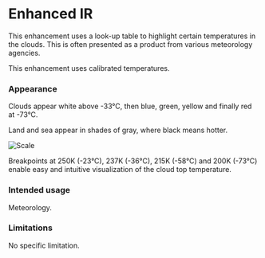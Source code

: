 # Enhanced IR

This enhancement uses a look-up table to highlight certain temperatures in the clouds. This is often presented as a product from various meteorology agencies.

This enhancement uses calibrated temperatures.

### Appearance

Clouds appear white above -33°C, then blue, green, yellow and finally red at -73°C. 

Land and sea appear in shades of gray, where black means hotter.


![Scale](descriptions/img/ColorGeneralIRtempscale.png)

Breakpoints at 250K (-23°C), 237K (-36°C), 215K (-58°C) and 200K (-73°C) enable easy and intuitive visualization of the cloud top temperature.

### Intended usage

Meteorology.

### Limitations

No specific limitation.